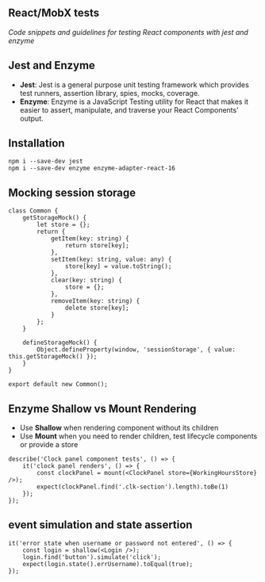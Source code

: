 ## React/MobX tests

*Code snippets and guidelines for testing React components with jest and enzyme*

## Jest and Enzyme 
- **Jest**: Jest is a general purpose unit testing framework which provides test runners, assertion library, spies, mocks, coverage.
- **Enzyme**: Enzyme is a JavaScript Testing utility for React that makes it easier to assert, manipulate, and traverse your React Components' output.

## Installation
```
npm i --save-dev jest
npm i --save-dev enzyme enzyme-adapter-react-16
```

## Mocking session storage
```
class Common {
    getStorageMock() {
        let store = {};
        return {            
            getItem(key: string) {
                return store[key];
            }, 
            setItem(key: string, value: any) {
                store[key] = value.toString();
            },
            clear(key: string) {
                store = {};
            },      
            removeItem(key: string) {
                delete store[key];
            }
        };
    }

    defineStorageMock() {
        Object.defineProperty(window, 'sessionStorage', { value: this.getStorageMock() });
    }
}

export default new Common();
```
## Enzyme Shallow vs Mount Rendering
- Use **Shallow** when rendering component without its children
- Use **Mount** when you need to render children, test lifecycle components or provide a store

```
describe('Clock panel component tests', () => {
    it('clock panel renders', () => {
        const clockPanel = mount(<ClockPanel store={WorkingHoursStore} />);
        expect(clockPanel.find('.clk-section').length).toBe(1)
    });
});
``` 

## event simulation and state assertion
```
it('error state when username or password not entered', () => {
    const login = shallow(<Login />);
    login.find('button').simulate('click');
    expect(login.state().errUsername).toEqual(true);
});
```